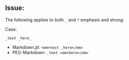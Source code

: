 
## Issue:

The following applies to both `_` and `*` emphasis and strong:

Case:

    _text _here_

- Markdown.pl: `<em>text _here</em>`
- PEG-Markdown: `_text <em>here</em>`


